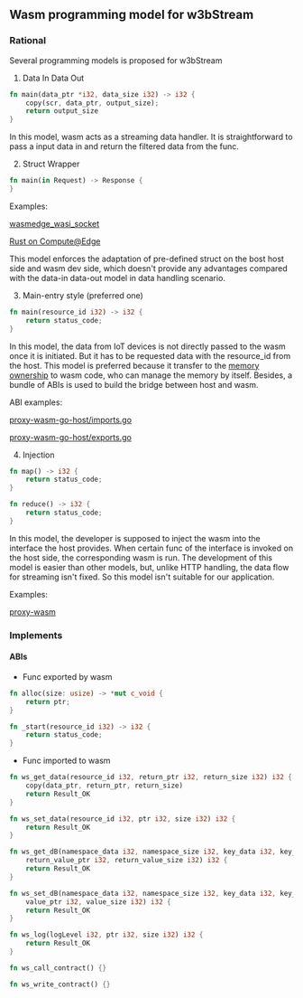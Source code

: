 ## Wasm programming model for w3bStream

### Rational

Several programming models is proposed for w3bStream

1. Data In Data Out

```rust
fn main(data_ptr *i32, data_size i32) -> i32 {
    copy(scr, data_ptr, output_size);
    return output_size
}
```

In this model, wasm acts as a streaming data handler. It is straightforward to pass a input data in and return the filtered data from the func.

2. Struct Wrapper

```rust
fn main(in Request) -> Response {
}
```

Examples:

[wasmedge_wasi_socket](https://github.com/second-state/wasmedge_wasi_socket/blob/main/examples/http_server/src/main.rs#L15)

[Rust on Compute@Edge](https://developer.fastly.com/learning/compute/rust/#main-interface)

This model enforces the adaptation of pre-defined struct on the bost host side and wasm dev side, which doesn't provide any advantages compared with the data-in data-out model in data handling scenario.

3. Main-entry style (preferred one)

```rust
fn main(resource_id i32) -> i32 {
    return status_code;
}
```

In this model, the data from IoT devices is not directly passed to the wasm once it is initiated. But it has to be requested data with the resource_id from the host. This model is preferred because it transfer to the [memory ownership](https://github.com/proxy-wasm/spec/tree/master/abi-versions#memory-ownership) to wasm code, who can manage the memory by itself. Besides, a bundle of ABIs is used to build the bridge between host and wasm.

ABI examples:

[proxy-wasm-go-host/imports.go](https://github.com/mosn/proxy-wasm-go-host/blob/main/proxywasm/v2/imports.go)

[proxy-wasm-go-host/exports.go](https://github.com/mosn/proxy-wasm-go-host/blob/main/proxywasm/v2/exports.go)

4. Injection

```rust
fn map() -> i32 {
    return status_code; 
}

fn reduce() -> i32 {
    return status_code;
}
```

In this model, the developer is supposed to inject the wasm into the interface the host provides. When certain func of the interface is invoked on the host side, the corresponding wasm is run. The development of this model is easier than other models, but, unlike HTTP handling, the data flow for streaming isn't fixed. So this model isn't suitable for our application.

Examples:

[proxy-wasm](https://github.com/proxy-wasm/spec/tree/master/abi-versions/vNEXT)

### Implements

#### ABIs

- Func exported by wasm

```rust
fn alloc(size: usize) -> *mut c_void {
    return ptr;
}

fn _start(resource_id i32) -> i32 {
    return status_code;
}
```

- Func imported to wasm

```rust
fn ws_get_data(resource_id i32, return_ptr i32, return_size i32) i32 {
    copy(data_ptr, return_ptr, return_size)
    return Result_OK
}

fn ws_set_data(resource_id i32, ptr i32, size i32) i32 {
    return Result_OK
}

fn ws_get_dB(namespace_data i32, namespace_size i32, key_data i32, key_size i32,
    return_value_ptr i32, return_value_size i32) i32 {
    return Result_OK
}

fn ws_set_dB(namespace_data i32, namespace_size i32, key_data i32, key_size i32,
    value_ptr i32, value_size i32) i32 {
    return Result_OK
}

fn ws_log(logLevel i32, ptr i32, size i32) i32 {
    return Result_OK
}

fn ws_call_contract() {}

fn ws_write_contract() {}
```
